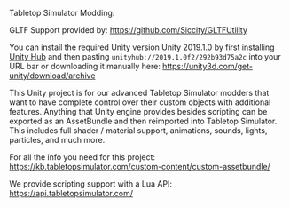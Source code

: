 Tabletop Simulator Modding:

GLTF Support provided by: https://github.com/Siccity/GLTFUtility

You can install the required Unity version Unity 2019.1.0 by first installing [Unity Hub](https://unity3d.com/get-unity/download) and then pasting `unityhub://2019.1.0f2/292b93d75a2c` into your URL bar or downloading it manually here: https://unity3d.com/get-unity/download/archive

This Unity project is for our advanced Tabletop Simulator modders that want to have complete control over their custom objects with additional features. 
Anything that Unity engine provides besides scripting can be exported as an AssetBundle and then reimported into Tabletop Simulator.
This includes full shader / material support, animations, sounds, lights, particles, and much more.

For all the info you need for this project: https://kb.tabletopsimulator.com/custom-content/custom-assetbundle/

We provide scripting support with a Lua API: https://api.tabletopsimulator.com/
